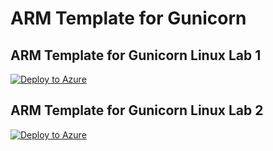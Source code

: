 # ARM Template for Gunicorn

## ARM Template for Gunicorn Linux Lab 1

[![Deploy to Azure](https://aka.ms/deploytoazurebutton)](https://portal.azure.com/#create/Microsoft.Template/uri/https%3A%2F%2Fraw.githubusercontent.com%2Fazureossd%2Farm-templates-gunicorn%2Fmaster%2Fgunicorn-linux-1.json)

## ARM Template for Gunicorn Linux Lab 2

[![Deploy to Azure](https://aka.ms/deploytoazurebutton)](https://portal.azure.com/#create/Microsoft.Template/uri/https%3A%2F%2Fraw.githubusercontent.com%2Fazureossd%2Farm-templates-gunicorn%2Fmaster%2Fgunicorn-linux-2.json)
